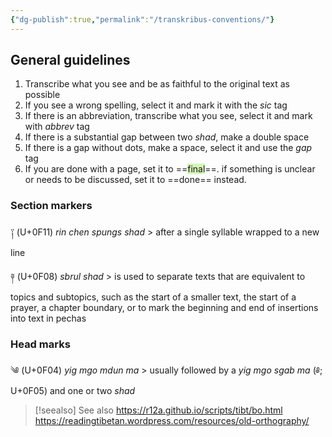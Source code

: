 ```yaml
---
{"dg-publish":true,"permalink":"/transkribus-conventions/"}
---
```


## General guidelines

1. Transcribe what you see and be as faithful to the original text as possible
2. If you see a wrong spelling, select it and mark it with the *sic* tag
3. If there is an abbreviation, transcribe what you see, select it and mark with *abbrev* tag
4. If there is a substantial gap between two *shad*, make a double space
5. If there is a gap without dots, make a space, select it and use the *gap* tag
6. If you are done with a page, set it to ==<span style="background:#d3f8b6">final</span>==. if something is unclear or needs to be discussed, set it to ==done== instead.
 
### Section markers

༑ (U+0F11) *rin chen spungs shad* > after a single syllable wrapped to a new line

༈ (U+0F08) *sbrul shad* > is used to separate texts that are equivalent to topics and subtopics, such as the start of a smaller text, the start of a prayer, a chapter boundary, or to mark the beginning and end of insertions into text in pechas

### Head marks

༄ (U+0F04) *yig mgo mdun ma* > usually followed by a *yig mgo sgab ma* (༅; U+0F05) and one or two *shad*


> [!seealso] See also
> https://r12a.github.io/scripts/tibt/bo.html
> https://readingtibetan.wordpress.com/resources/old-orthography/